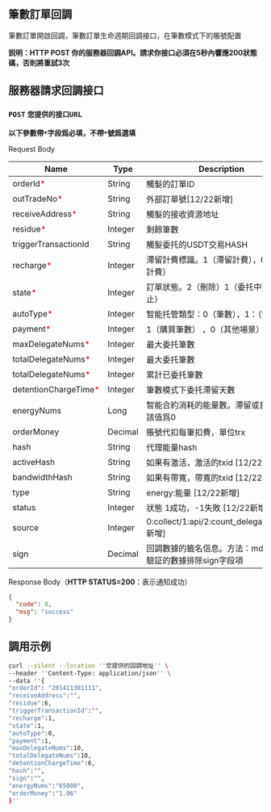 ## 筆數訂單回調
筆數訂單開啟回調，筆數訂單生命週期回調接口，在筆數模式下的賬號配置

**説明：HTTP POST 你的服務器回調API。請求你接口必須在5秒內響應200狀態碼，否則將重試3次**

## 服務器請求回調接口
### `POST` `您提供的接口URL`
**以下參數帶`*`字段爲必填，不帶`*`號爲選填**

Request Body

| Name                                                  |Type    | Description                         |
|-------------------------------------------------------|--------|-------------------------------------|
| orderId<span style="color:red">*</span>               | String | 觸髮的訂單ID                             |
| outTradeNo<span style="color:red">*</span>            | String  | 外部訂單號[12/22新增]                    |
| receiveAddress<span style="color:red">*</span>        | String | 觸髮的接收資源地址                           |
| residue<span style="color:red">*</span>               | Integer | 剩餘筆數                                |
| triggerTransactionId                                  | String | 觸髮委托的USDT交易HASH                     |
| recharge<span style="color:red">*</span>              | Integer | 滯留計費標識。1（滯留計費），0（委托計費）              |
| state<span style="color:red">*</span>                 | Integer | 訂單狀態。2（刪除）1（委托中），0（停止）              |
| autoType<span style="color:red">*</span>              | Integer | 智能托管類型：0（筆數），1：（智能）。                |
| payment<span style="color:red">*</span>               | Integer | 1（購買筆數） ，0（其他場景）                    |
| maxDelegateNums<span style="color:red">*</span>       | Integer | 最大委托筆數                              |
| totalDelegateNums<span style="color:red">*</span>     | Integer | 最大委托筆數                              |
| totalDelegateNums<span style="color:red">*</span>     | Integer | 累計已委托筆數                             |
| detentionChargeTime<span style="color:red">*</span>   | Integer | 筆數模式下委托滯留天數                         |
| energyNums                                            | Long   | 智能合約消耗的能量數。滯留或首筆代理該值爲0              |
| orderMoney                                            | Decimal | 賬號代扣每筆扣費，單位trx                      |
| hash                                                  | String | 代理能量hash                            |
| activeHash                                            | String | 如果有激活，激活的txid [12/22新增]                        |
| bandwidthHash                                         | String | 如果有帶寬，帶寬的txid [12/22新增]                      |
| type                                                  | String | energy:能量 [12/22新增]                           |
| status                                                | Integer | 狀態 1成功，-1失敗 [12/22新增]                         |
| source                                                | Integer | 0:collect/1:api/2:count_delegate[12/22新增]      |
| sign                                                  | Decimal | 回調數據的籤名信息。方法：md5();籤名驗証的數據排除sign字段項 |


Response Body（**HTTP STATUS=200**：表示通知成功）
```JSON
{
  "code": 0,
  "msg": "success"
}

```

## 調用示例
```bash
curl --silent --location ''您提供的回調地址'' \
--header ''Content-Type: application/json'' \
--data ''{
"orderId": "201411301111", 
"receiveAddress":"",
"residue":6, 
"triggerTransactionId":"", 
"recharge":1, 
"state":1, 
"autoType":0, 
"payment":1, 
"maxDelegateNums":10, 
"totalDelegateNums":10, 
"detentionChargeTime":6, 
"hash":"", 
"sign":"", 
"energyNums":"65000", 
"orderMoney":"1.96" 
}''

```

